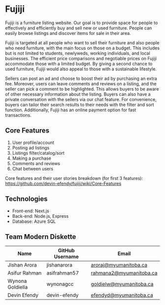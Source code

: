# Fujiji
Fujiji is a furniture listing website. Our goal is to provide space for people to effectively and efficiently buy and sell new or used furniture. People can easily browse listings and discover items for sale in their area.

Fujiji is targeted at all people who want to sell their furniture and also people who need furniture, with the main focus on those on a budget. This includes but is not limited to students, newlyweds, working individuals, and local businesses. The efficient price comparisons and negotiable prices on Fujiji accommodate those with a limited budget. By giving a second chance to used furniture, Fujiji would also appeal to those with a sustainable lifestyle.

Sellers can post an ad and choose to boost their ad by purchasing an extra fee. Moreover, users can leave comments and reviews on a listing, and the seller can pick a comment to be highlighted. This allows buyers to be aware of other necessary information about the listing. Buyers can also have a private conversation with the sellers via our chat feature. For convenience, buyers can tailor their search results to their needs with the filter and sort function. Additionally, Fujiji has an online payment option for fast transactions.

## Core Features
1. User profile/account
2. Posting ad listings
3. Listings filter/catalog/sort
4. Making a purchase
5. Comments and reviews
6. Chat between users

Core features and their user stories breakdown (for first 3 features): https://github.com/devin-efendy/fujiji/wiki/Core-Features

## Technologies
- Front-end: Next.js
- Back-end: Node.js, Express
- Database: Azure SQL

## Team Modern Diskette
| Name        | GitHub Username | Email |
| ----------- | -----------     |--     |
| Jishan Arora | jishanarora | aroraj@myumanitoba.ca |
| Asifur Rahman | asifrahman57 | rahmana2@myumanitoba.ca |
| Wynona Goldiella | wynonagcc | goldielw@myumanitoba.ca |
| Devin Efendy | devin-efendy | efendyd@myumanitoba.ca |
